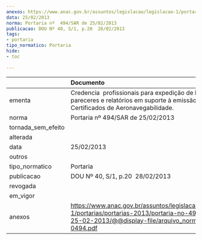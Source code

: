 ```yaml
---
anexos: https://www.anac.gov.br/assuntos/legislacao/legislacao-1/portarias/portarias-2013/portaria-no-494-sar-de-25-02-2013/@@display-file/arquivo_norma/PA2013-0494.pdf
data: 25/02/2013
norma: Portaria nº  494/SAR de 25/02/2013
publicacao: DOU Nº 40, S/1, p.20  28/02/2013
tags:
- portaria
tipo_normatico: Portaria
hide: 
- toc 
 
---
```


|                    | Documento                                                                                                                                                        |
|:-------------------|:-----------------------------------------------------------------------------------------------------------------------------------------------------------------|
| ementa             | Credencia  profissionais para expedição de laudos, pareceres e relatórios em suporte à emissão de Certificados de Aeronavegabilidade.                            |
| norma              | Portaria nº  494/SAR de 25/02/2013                                                                                                                               |
| tornada_sem_efeito |                                                                                                                                                                  |
| alterada           |                                                                                                                                                                  |
| data               | 25/02/2013                                                                                                                                                       |
| outros             |                                                                                                                                                                  |
| tipo_normatico     | Portaria                                                                                                                                                         |
| publicacao         | DOU Nº 40, S/1, p.20  28/02/2013                                                                                                                                 |
| revogada           |                                                                                                                                                                  |
| em_vigor           |                                                                                                                                                                  |
| anexos             | https://www.anac.gov.br/assuntos/legislacao/legislacao-1/portarias/portarias-2013/portaria-no-494-sar-de-25-02-2013/@@display-file/arquivo_norma/PA2013-0494.pdf |